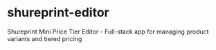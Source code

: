 # shureprint-editor
Shureprint Mini Price Tier Editor - Full-stack app for managing product variants and tiered pricing
